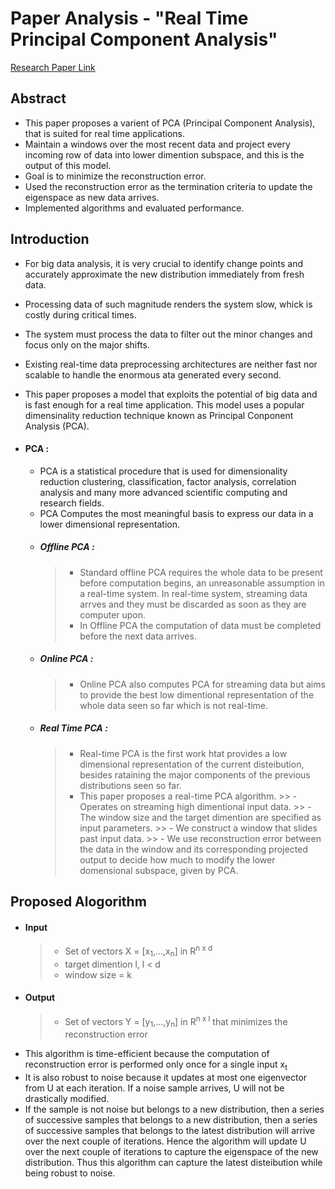
# Paper Analysis - "Real Time Principal Component Analysis"
<a href="https://www.researchgate.net/publication/331328307_Real_Time_Principal_Component_Analysis">Research Paper Link</a>


## Abstract
- This paper proposes a varient of PCA (Principal Component Analysis), that is suited for real time applications.
- Maintain a windows over the most recent data and project every incoming row of data into lower dimention subspace, and this is the output of this model.
- Goal is to minimize the reconstruction error.
- Used the reconstruction error as the termination criteria to update the eigenspace as new data arrives.
- Implemented algorithms and evaluated performance.


## Introduction
- For big data analysis, it is very crucial to identify change points and accurately approximate the new distribution immediately from fresh data.
- Processing data of such magnitude renders the system slow, whick is costly during critical times.
- The system must process the data to filter out the minor changes and focus only on the major shifts.
- Existing real-time data preprocessing architectures are neither fast nor scalable to handle the enormous ata generated every second.
- This paper proposes a model that exploits the potential of big data and is fast enough for a real time application. This model uses a popular dimensinality reduction technique known as Principal Conponent Analysis (PCA). 

- #### PCA :
    - PCA is a statistical procedure that is used for dimensionality reduction clustering, classification, factor analysis, correlation analysis and many more advanced scientific computing and research fields.
    - PCA Computes the most meaningful basis to express our data in a lower dimensional representation. 
    - ##### Offline PCA :
        > - Standard offline PCA requires the whole data to be present before computation begins, an unreasonable assumption in a real-time system. In real-time system, streaming data arrves and they must be discarded as soon as they are computer upon.
        > - In Offline PCA the computation of data must be completed before the next data arrives.
    - ##### Online PCA :
        > - Online PCA also computes PCA for streaming data but aims to provide the best low dimentional representation of the whole data seen so far which is not real-time. 
    - ##### Real Time PCA :
        > - Real-time PCA is the first work htat provides a low dimensional representation of the current disteibution, besides rataining the major components of the previous distributions seen so far.
        > - This paper proposes a real-time PCA algorithm.
            >> - Operates on streaming high dimentional input data.
            >> - The window size and the target dimention are specified as input parameters.
            >> - We construct a window that slides past input data.
            >> - We use reconstruction error between the data in the window and its corresponding projected output to decide how much to modify the lower domensional subspace, given by PCA.

## Proposed Alogorithm
- #### Input
    >- Set of vectors X = [x<sub>1</sub>,...,x<sub>n</sub>] in R<sup>n x d</sup>
    >- target dimention l, l < d
    >- window size = k
- #### Output
    >- Set of vectors Y = [y<sub>1</sub>,...,y<sub>n</sub>] in R<sup>n x l</sup> that minimizes the reconstruction error
- This algorithm is time-efficient because the computation of reconstruction error is performed only once for a single input x<sub>t</sub>
- It is also robust to noise because it updates at most one eigenvector from U at each iteration. If a noise sample arrives, U will not be drastically modified.
- If the sample is not noise but belongs to a new distribution, then a series of successive samples that belongs to a new distribution, then a series of successive samples that belongs to the latest distribution will arrive over the next couple of iterations. Hence the algorithm will update U over the next couple of iterations to capture the eigenspace of the new distribution. Thus this algorithm can capture the latest disteibution while being robust to noise.

